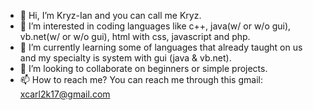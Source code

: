 - 👋 Hi, I’m Kryz-Ian and you can call me Kryz.
- 👀 I’m interested in coding languages like c++, java(w/ or w/o gui), vb.net(w/ or w/o gui), html with css, javascript and php.
- 🌱 I’m currently learning some of languages that already taught on us and my specialty is system with gui (java & vb.net).
- 💞️ I’m looking to collaborate on beginners or simple projects.
- 📫 How to reach me? You can reach me through this gmail: xcarl2k17@gmail.com

<!---
eankriss/eankriss is a ✨ special ✨ repository because its `README.md` (this file) appears on your GitHub profile.
You can click the Preview link to take a look at your changes.
--->
